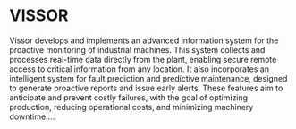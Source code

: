 # VISSOR

Vissor develops and implements an advanced information system for the proactive monitoring of industrial machines. This system collects and processes real-time data directly from the plant, enabling secure remote access to critical information from any location.
It also incorporates an intelligent system for fault prediction and predictive maintenance, designed to generate proactive reports and issue early alerts. These features aim to anticipate and prevent costly failures, with the goal of optimizing production, reducing operational costs, and minimizing machinery downtime....
